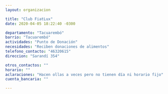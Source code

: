 ```yaml
---
layout: organizacion

title: "Club FiatLux"
date: 2020-04-05 18:22:40 -0300

departamento: "Tacuarembó"
barrio: "Tacuarembó"
actividades: "Punto de Donación"
necesidades: "Reciben donaciones de alimentos"
telefono_contacto: "46320615"
direccion: "Sarandí 354"

otros_contactos: ""
horario: ""
aclaraciones: "Hacen ollas a veces pero no tienen día ni horario fijo"
cuenta_bancaria: ""

---
```


